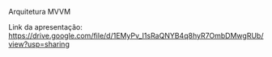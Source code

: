 Arquitetura MVVM

Link da apresentação:
https://drive.google.com/file/d/1EMyPv_I1sRaQNYB4q8hyR7OmbDMwgRUb/view?usp=sharing

